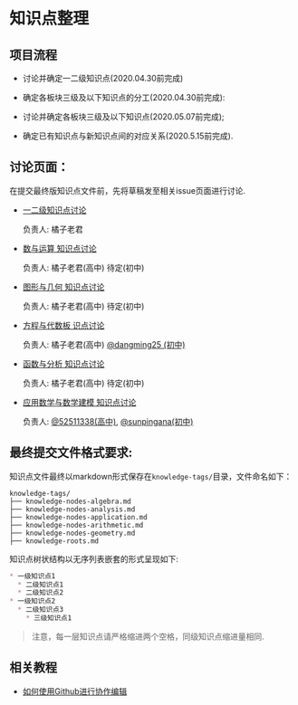 # 知识点整理

## 项目流程

* 讨论并确定一二级知识点(2020.04.30前完成)

* 确定各板块三级及以下知识点的分工(2020.04.30前完成):

* 讨论并确定各板块三级及以下知识点(2020.05.07前完成);

* 确定已有知识点与新知识点间的对应关系(2020.5.15前完成).

## 讨论页面：

在提交最终版知识点文件前，先将草稿发至相关issue页面进行讨论.

* [一二级知识点讨论](https://github.com/mathedu4all/mathcrowd-community/issues/3)

    负责人: 橘子老君

* [数与运算 知识点讨论](https://github.com/mathedu4all/mathcrowd-community/issues/9)

    负责人: 橘子老君(高中) 待定(初中)
    
* [图形与几何 知识点讨论](https://github.com/mathedu4all/mathcrowd-community/issues/8)

    负责人: 橘子老君(高中) 待定(初中)

* [方程与代数板 识点讨论](https://github.com/mathedu4all/mathcrowd-community/issues/6)

    负责人: 橘子老君(高中) [@dangming25 (初中)](https://github.com/dangming25) 

* [函数与分析 知识点讨论](https://github.com/mathedu4all/mathcrowd-community/issues/5)

    负责人: 橘子老君(高中) 待定(初中)

* [应用数学与数学建模 知识点讨论](https://github.com/mathedu4all/mathcrowd-community/issues/7)

    负责人: [@52511338(高中)](https://github.com/52511338),  [@sunpingana(初中)](https://github.com/sunpingana)

## 最终提交文件格式要求:

知识点文件最终以markdown形式保存在``knowledge-tags/``目录，文件命名如下：

```
knowledge-tags/
├── knowledge-nodes-algebra.md
├── knowledge-nodes-analysis.md
├── knowledge-nodes-application.md
├── knowledge-nodes-arithmetic.md
├── knowledge-nodes-geometry.md
├── knowledge-roots.md
```

知识点树状结构以无序列表嵌套的形式呈现如下:

```markdown
* 一级知识点1
  * 二级知识点1
  * 二级知识点2
* 一级知识点2
  * 二级知识点3
    * 三级知识点1
```

> 注意，每一层知识点请严格缩进两个空格，同级知识点缩进量相同.

## 相关教程

* [如何使用Github进行协作编辑](http://docs.mathcrowd.cn/howtos/how_to_use_github.html)
